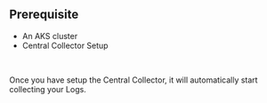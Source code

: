 ## Prerequisite

- An AKS cluster
- Central Collector Setup

&nbsp;

Once you have setup the Central Collector, it will automatically start collecting your Logs.
